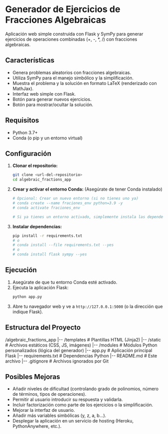 # Generador de Ejercicios de Fracciones Algebraicas

Aplicación web simple construida con Flask y SymPy para generar ejercicios de operaciones combinadas (+, -, *, /) con fracciones algebraicas.

## Características

*   Genera problemas aleatorios con fracciones algebraicas.
*   Utiliza SymPy para el manejo simbólico y la simplificación.
*   Muestra el problema y la solución en formato LaTeX (renderizado con MathJax).
*   Interfaz web simple con Flask.
*   Botón para generar nuevos ejercicios.
*   Botón para mostrar/ocultar la solución.

## Requisitos

*   Python 3.7+
*   Conda (o pip y un entorno virtual)

## Configuración

1.  **Clonar el repositorio:**
    ```bash
    git clone <url-del-repositorio>
    cd algebraic_fractions_app
    ```

2.  **Crear y activar el entorno Conda:**
    (Asegúrate de tener Conda instalado)
    ```bash
    # Opcional: Crear un nuevo entorno (si no tienes uno ya)
    # conda create --name fraciones_env python=3.9 -y
    # conda activate fraciones_env

    # Si ya tienes un entorno activado, simplemente instala las dependencias
    ```

3.  **Instalar dependencias:**
    ```bash
    pip install -r requirements.txt
    # o
    # conda install --file requirements.txt --yes
    # o
    # conda install flask sympy --yes
    ```

## Ejecución

1.  Asegúrate de que tu entorno Conda esté activado.
2.  Ejecuta la aplicación Flask:
    ```bash
    python app.py
    ```
3.  Abre tu navegador web y ve a `http://127.0.0.1:5000` (o la dirección que indique Flask).

## Estructura del Proyecto
/algebraic_fractions_app
|-- /templates # Plantillas HTML (Jinja2)
|-- /static # Archivos estáticos (CSS, JS, imágenes)
|-- /modules # Módulos Python personalizados (lógica del generador)
|-- app.py # Aplicación principal Flask
|-- requirements.txt # Dependencias Python
|-- README.md # Este archivo
|-- .gitignore # Archivos ignorados por Git


## Posibles Mejoras

*   Añadir niveles de dificultad (controlando grado de polinomios, número de términos, tipos de operaciones).
*   Permitir al usuario introducir su respuesta y validarla.
*   Incluir factorización como parte de los ejercicios o la simplificación.
*   Mejorar la interfaz de usuario.
*   Añadir más variables simbólicas (y, z, a, b...).
*   Desplegar la aplicación en un servicio de hosting (Heroku, PythonAnywhere, etc.).

